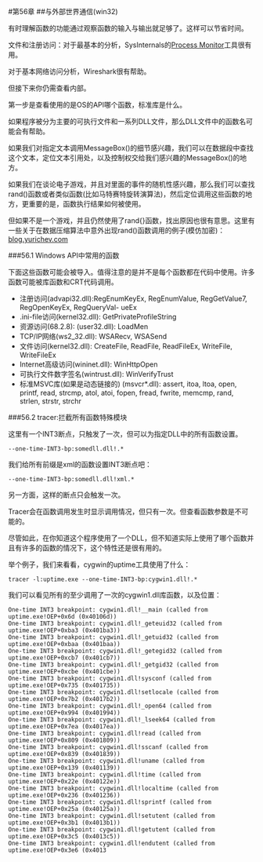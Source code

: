 #第56章 
##与外部世界通信(win32)


有时理解函数的功能通过观察函数的输入与输出就足够了。这样可以节省时间。

文件和注册访问：对于最基本的分析，SysInternals的[Process Monitor](http://go.yurichev.com/17301)工具很有用。

对于基本网络访问分析，Wireshark很有帮助。

但接下来你仍需查看内部。

第一步是查看使用的是OS的API哪个函数，标准库是什么。

如果程序被分为主要的可执行文件和一系列DLL文件，那么DLL文件中的函数名可能会有帮助。

如果我们对指定文本调用MessageBox()的细节感兴趣，我们可以在数据段中查找这个文本，定位文本引用处，以及控制权交给我们感兴趣的MessageBox()的地方。

如果我们在谈论电子游戏，并且对里面的事件的随机性感兴趣，那么我们可以查找rand()函数或者类似函数(比如马特赛特旋转演算法)，然后定位调用这些函数的地方，更重要的是，函数执行结果如何被使用。

但如果不是一个游戏，并且仍然使用了rand{}函数，找出原因也很有意思。这里有一些关于在数据压缩算法中意外出现rand()函数调用的例子(模仿加密)：[blog.yurichev.com](blog.yurichev.com)


###56.1 Windows API中常用的函数

下面这些函数可能会被导入。值得注意的是并不是每个函数都在代码中使用。许多函数可能被库函数和CRT代码调用。

*	注册访问(advapi32.dll):RegEnumKeyEx, RegEnumValue, RegGetValue7, RegOpenKeyEx, RegQueryVal- ueEx
*	.ini-file访问(kernel32.dll): GetPrivateProfileString
*	资源访问(68.2.8): (user32.dll): LoadMen
*	TCP/IP网络(ws2_32.dll): WSARecv, WSASend
*	文件访问(kernel32.dll): CreateFile, ReadFile, ReadFileEx, WriteFile, WriteFileEx
*	Internet高级访问(wininet.dll): WinHttpOpen
*	可执行文件数字签名(wintrust.dll): WinVerifyTrust
*	标准MSVC库(如果是动态链接的) (msvcr*.dll): assert, itoa, ltoa, open, printf, read, strcmp, atol, atoi, fopen, fread, fwrite, memcmp, rand, strlen, strstr, strchr

###56.2 tracer:拦截所有函数特殊模块

这里有一个INT3断点，只触发了一次，但可以为指定DLL中的所有函数设置。

```
--one-time-INT3-bp:somedll.dll!.*
```

我们给所有前缀是xml的函数设置INT3断点吧：

```
--one-time-INT3-bp:somedll.dll!xml.*
```

另一方面，这样的断点只会触发一次。

Tracer会在函数调用发生时显示调用情况，但只有一次。但查看函数参数是不可能的。

尽管如此，在你知道这个程序使用了一个DLL，但不知道实际上使用了哪个函数并且有许多的函数的情况下，这个特性还是很有用的。

举个例子，我们来看看，cygwin的uptime工具使用了什么：

```tracer -l:uptime.exe --one-time-INT3-bp:cygwin1.dll!.*```
我们可以看见所有的至少调用了一次的cygwin1.dll库函数，以及位置：```
One-time INT3 breakpoint: cygwin1.dll!__main (called from uptime.exe!OEP+0x6d (0x40106d))One-time INT3 breakpoint: cygwin1.dll!_geteuid32 (called from uptime.exe!OEP+0xba3 (0x401ba3))One-time INT3 breakpoint: cygwin1.dll!_getuid32 (called from uptime.exe!OEP+0xbaa (0x401baa))One-time INT3 breakpoint: cygwin1.dll!_getegid32 (called from uptime.exe!OEP+0xcb7 (0x401cb7))One-time INT3 breakpoint: cygwin1.dll!_getgid32 (called from uptime.exe!OEP+0xcbe (0x401cbe))One-time INT3 breakpoint: cygwin1.dll!sysconf (called from uptime.exe!OEP+0x735 (0x401735))One-time INT3 breakpoint: cygwin1.dll!setlocale (called from uptime.exe!OEP+0x7b2 (0x4017b2))One-time INT3 breakpoint: cygwin1.dll!_open64 (called from uptime.exe!OEP+0x994 (0x401994))One-time INT3 breakpoint: cygwin1.dll!_lseek64 (called from uptime.exe!OEP+0x7ea (0x4017ea))One-time INT3 breakpoint: cygwin1.dll!read (called from uptime.exe!OEP+0x809 (0x401809))One-time INT3 breakpoint: cygwin1.dll!sscanf (called from uptime.exe!OEP+0x839 (0x401839))One-time INT3 breakpoint: cygwin1.dll!uname (called from uptime.exe!OEP+0x139 (0x401139))One-time INT3 breakpoint: cygwin1.dll!time (called from uptime.exe!OEP+0x22e (0x40122e))One-time INT3 breakpoint: cygwin1.dll!localtime (called from uptime.exe!OEP+0x236 (0x401236))One-time INT3 breakpoint: cygwin1.dll!sprintf (called from uptime.exe!OEP+0x25a (0x40125a))One-time INT3 breakpoint: cygwin1.dll!setutent (called from uptime.exe!OEP+0x3b1 (0x4013b1))One-time INT3 breakpoint: cygwin1.dll!getutent (called from uptime.exe!OEP+0x3c5 (0x4013c5))One-time INT3 breakpoint: cygwin1.dll!endutent (called from uptime.exe!OEP+0x3e6 (0x4013```